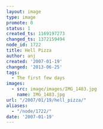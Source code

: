 ```yaml
---
layout: image
type: image
promote: 0
status: 1
created_ts: 1169197273
changed_ts: 1372159494
node_id: 1722
title: Hell Pizza
author: anj
created: '2007-01-19'
changed: '2013-06-25'
tags:
  - The first few days
images:
  - src: image/images/IMG_1483.jpg
    name: IMG_1483.jpg
url: "/2007/01/19/hell_pizza/"
aliases:
  - "/node/1722/"
date: '2007-01-19'
---
```


